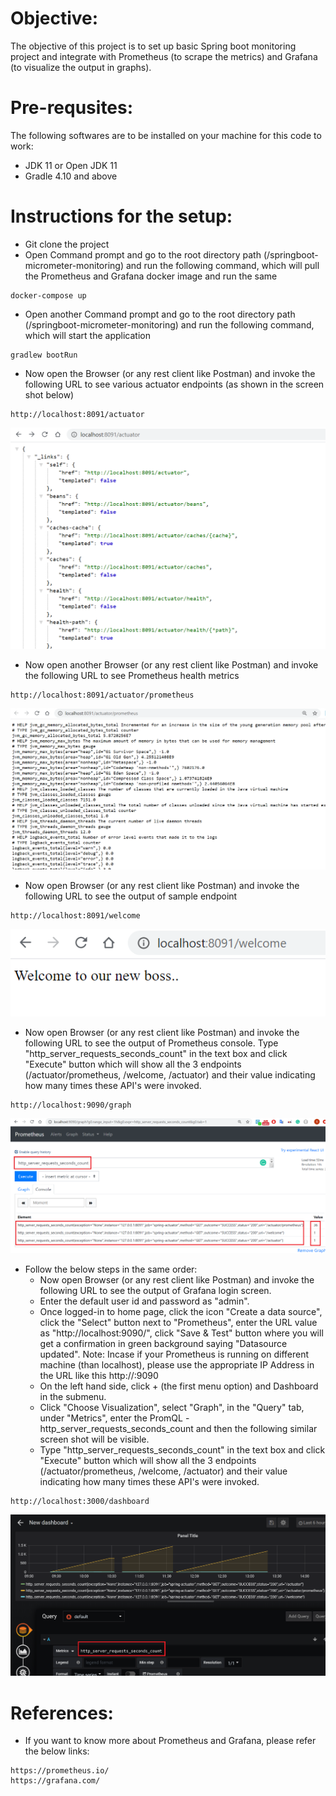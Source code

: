 # Objective:

The objective of this project is to set up basic Spring boot monitoring project and integrate with Prometheus (to scrape the metrics) and Grafana (to visualize the output in graphs). 

# Pre-requsites:
The following softwares are to be installed on your machine for this code to work:
* JDK 11 or Open JDK 11
* Gradle 4.10 and above

# Instructions for the setup:

* Git clone the project
* Open Command prompt and go to the root directory path (/springboot-micrometer-monitoring) and run the following command, which will pull the Prometheus and Grafana docker image and run the same
```
docker-compose up
```
* Open another Command prompt and go to the root directory path (/springboot-micrometer-monitoring) and run the following command, which will start the application
```
gradlew bootRun
```
* Now open the Browser (or any rest client like Postman) and invoke the following URL to see various actuator endpoints (as shown in the screen shot below)
```
http://localhost:8091/actuator
``` 
![first](images/1_actuator_output.png)
* Now open another Browser (or any rest client like Postman) and invoke the following URL to see Prometheus health metrics
```
http://localhost:8091/actuator/prometheus
``` 
![second](images/2_prometheus_endpoint.png)
* Now open Browser (or any rest client like Postman) and invoke the following URL to see the output of sample endpoint
```
http://localhost:8091/welcome
``` 
![third](images/3_welcome_boss.png)

* Now open Browser (or any rest client like Postman) and invoke the following URL to see the output of Prometheus console. Type "http_server_requests_seconds_count" in the text box and click "Execute" button which will show all the 3 endpoints (/actuator/prometheus, /welcome, /actuator) and their value indicating how many times these API's were invoked.
```
http://localhost:9090/graph
``` 
![third](images/4_prometheus_console.png)

* Follow the below steps in the same order:
    * Now open Browser (or any rest client like Postman) and invoke the following URL to see the output of Grafana login screen. 
    * Enter the default user id and password as "admin". 
    * Once logged-in to home page, click the icon "Create a data source", click the "Select" button next to "Prometheus", enter the URL value as "http://localhost:9090/", click "Save & Test" button where you will get a confirmation in green background saying "Datasource updated". 
    Note: Incase if your Prometheus is running on different machine (than localhost), please use the appropriate IP Address in the URL like this http://<IP>:9090
    * On the left hand side, click + (the first menu option) and Dashboard in the submenu. 
    * Click "Choose Visualization", select "Graph", in the "Query" tab, under "Metrics", enter the PromQL - http_server_requests_seconds_count and then the following similar screen shot will be visible.
    * Type "http_server_requests_seconds_count" in the text box and click "Execute" button which will show all the 3 endpoints (/actuator/prometheus, /welcome, /actuator) and their value indicating how many times these API's were invoked.
```
http://localhost:3000/dashboard
``` 
![third](images/5_grafana_output.png)

# References:
* If you want to know more about Prometheus and Grafana, please refer the below links:
```
https://prometheus.io/
https://grafana.com/
```
